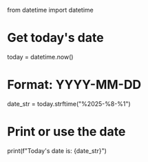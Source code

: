 from datetime import datetime

# Get today's date
today = datetime.now()

# Format: YYYY-MM-DD
date_str = today.strftime("%2025-%8-%1")

# Print or use the date
print(f"Today's date is: {date_str}")